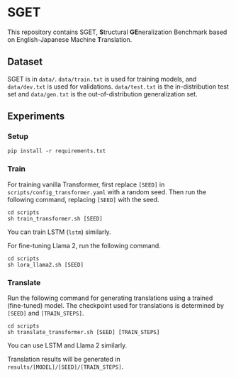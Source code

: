 # SGET
This repository contains SGET, **S**tructural **GE**neralization Benchmark based on English-Japanese Machine **T**ranslation.

## Dataset
SGET is in `data/`.
`data/train.txt` is used for training models, and `data/dev.txt` is used for validations.
`data/test.txt` is the in-distribution test set and `data/gen.txt` is the out-of-distribution generalization set.

## Experiments

### Setup
```
pip install -r requirements.txt
```

### Train
For training vanilla Transformer, first replace `[SEED]` in `scripts/config_transformer.yaml` with a random seed.
Then run the following command, replacing `[SEED]` with the seed.
```
cd scripts
sh train_transformer.sh [SEED]
```
You can train LSTM (`lstm`) similarly.

For fine-tuning Llama 2, run the following command.
```
cd scripts
sh lora_llama2.sh [SEED]
```

### Translate
Run the following command for generating translations using a trained (fine-tuned) model.
The checkpoint used for translations is determined by `[SEED]` and `[TRAIN_STEPS]`.
```
cd scripts
sh translate_transformer.sh [SEED] [TRAIN_STEPS]
```
You can use LSTM and Llama 2 similarly.

Translation results will be generated in `results/[MODEL]/[SEED]/[TRAIN_STEPS]`.